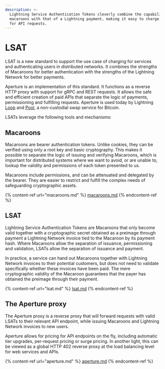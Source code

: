 ```yaml
---
description: >-
  Lightning Service Authentication Tokens cleverly combine the capabilities of
  macaroons with that of a Lightning payment, making it easy to charge satoshis
  for API requests.
---
```


# LSAT

LSAT is a new standard to support the use case of charging for services and authenticating users in distributed networks. It combines the strengths of Macaroons for better authentication with the strengths of the Lightning Network for better payments.

Aperture is an implementation of this standard. It functions as a reverse HTTP proxy with support for gRPC and REST requests. It allows the safe and efficient creation of paid APIs that separate the logic of payments, permissioning and fulfilling requests. Aperture is used today by Lightning [Loop](../../lightning-network-tools/loop/) and [Pool](../../lightning-network-tools/pool/), a non-custodial swap service for Bitcoin.

LSATs leverage the following tools and mechanisms:

## Macaroons <a href="#docs-internal-guid-444dcdd8-7fff-4158-aecb-571c65c3d819" id="docs-internal-guid-444dcdd8-7fff-4158-aecb-571c65c3d819"></a>

Macaroons are bearer authentication tokens. Unlike cookies, they can be verified using only a root key and basic cryptography. This makes it possible to separate the logic of issuing and verifying Macaroons, which is important for distributed systems where we want to avoid, or are unable to, lookup the validity and permissions of each token presented to us.

Macaroons include permissions, and can be attenuated and delegated by the bearer. They are easier to restrict and fulfill the complex needs of safeguarding cryptographic assets.

{% content-ref url="macaroons.md" %}
[macaroons.md](macaroons.md)
{% endcontent-ref %}

## LSAT <a href="#docs-internal-guid-10a6402c-7fff-d1f6-1a90-f2015a91174d" id="docs-internal-guid-10a6402c-7fff-d1f6-1a90-f2015a91174d"></a>

Lightning Service Authentication Tokens are Macaroons that only become valid together with a cryptographic secret obtained as a preimage through payment a Lightning Network invoice tied to the Macaroon by its payment hash. Where Macaroons allow the separation of issuance, permissioning and validation, LSATs allow the separation of issuance and payment.

In practice, a service can hand out Macaroons together with Lightning Network invoices to their potential customers, but does not need to validate specifically whether these invoices have been paid. The mere cryptographic validity of the Macaroon guarantees that the payer has obtained the preimage through their payment.

{% content-ref url="lsat.md" %}
[lsat.md](lsat.md)
{% endcontent-ref %}

## The Aperture proxy <a href="#docs-internal-guid-2415a258-7fff-3d3d-25b9-4e3b0c38b8ca" id="docs-internal-guid-2415a258-7fff-3d3d-25b9-4e3b0c38b8ca"></a>

The Aperture proxy is a reverse proxy that will forward requests with valid LSATs to their relevant API endpoint, while issuing Macaroons and Lightning Network invoices to new users.

Aperture allows for pricing for API endpoints on the fly, including automatic tier upgrades, per-request pricing or surge pricing. In another light, this can be viewed as a global HTTP 402 reverse proxy at the load balancing level for web services and APIs.

{% content-ref url="aperture.md" %}
[aperture.md](aperture.md)
{% endcontent-ref %}
